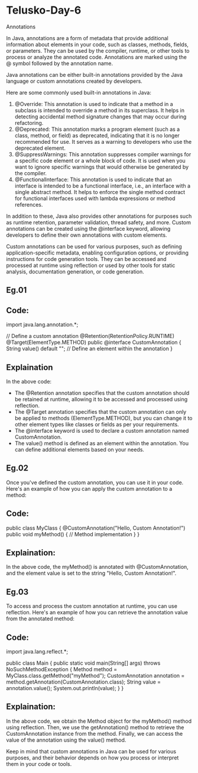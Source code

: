 # Telusko-Day-6
Annotations


In Java, annotations are a form of metadata that provide additional information about elements in your code, such as classes, methods, fields, or parameters. They can be used by the compiler, runtime, or other tools to process or analyze the annotated code. Annotations are marked using the @ symbol followed by the annotation name.

Java annotations can be either built-in annotations provided by the Java language or custom annotations created by developers.

Here are some commonly used built-in annotations in Java:
1. @Override: This annotation is used to indicate that a method in a subclass is intended to override a method in its superclass. It helps in detecting accidental method signature changes that may occur during refactoring.
2. @Deprecated: This annotation marks a program element (such as a class, method, or field) as deprecated, indicating that it is no longer recommended for use. It serves as a warning to developers who use the deprecated element.
3. @SuppressWarnings: This annotation suppresses compiler warnings for a specific code element or a whole block of code. It is used when you want to ignore specific warnings that would otherwise be generated by the compiler.
4. @FunctionalInterface: This annotation is used to indicate that an interface is intended to be a functional interface, i.e., an interface with a single abstract method. It helps to enforce the single method contract for functional interfaces used with lambda expressions or method references.


In addition to these, Java also provides other annotations for purposes such as runtime retention, parameter validation, thread safety, and more. Custom annotations can be created using the @interface keyword, allowing developers to define their own annotations with custom elements.

Custom annotations can be used for various purposes, such as defining application-specific metadata, enabling configuration options, or providing instructions for code generation tools. They can be accessed and processed at runtime using reflection or used by other tools for static analysis, documentation generation, or code generation.

## Eg.01
## Code:
import java.lang.annotation.*;

// Define a custom annotation
@Retention(RetentionPolicy.RUNTIME)
@Target(ElementType.METHOD)
public @interface CustomAnnotation {
    String value() default ""; // Define an element within the annotation
}
## Explaination
In the above code:

* The @Retention annotation specifies that the custom annotation should be retained at runtime, allowing it to be accessed and processed using reflection.
* The @Target annotation specifies that the custom annotation can only be applied to methods (ElementType.METHOD), but you can change it to other element types like classes or fields as per your requirements.
* The @interface keyword is used to declare a custom annotation named CustomAnnotation.
* The value() method is defined as an element within the annotation. You can define additional elements based on your needs.

## Eg.02
Once you've defined the custom annotation, you can use it in your code. Here's an example of how you can apply the custom annotation to a method:
## Code:
public class MyClass {
    @CustomAnnotation("Hello, Custom Annotation!")
    public void myMethod() {
        // Method implementation
    }
}
## Explaination:
In the above code, the myMethod() is annotated with @CustomAnnotation, and the element value is set to the string "Hello, Custom Annotation!".

## Eg.03
To access and process the custom annotation at runtime, you can use reflection. Here's an example of how you can retrieve the annotation value from the annotated method:
## Code:
import java.lang.reflect.*;

public class Main {
    public static void main(String[] args) throws NoSuchMethodException {
        Method method = MyClass.class.getMethod("myMethod");
        CustomAnnotation annotation = method.getAnnotation(CustomAnnotation.class);
        String value = annotation.value();
        System.out.println(value);
    }
}
## Explaination:
In the above code, we obtain the Method object for the myMethod() method using reflection. Then, we use the getAnnotation() method to retrieve the CustomAnnotation instance from the method. Finally, we can access the value of the annotation using the value() method.

Keep in mind that custom annotations in Java can be used for various purposes, and their behavior depends on how you process or interpret them in your code or tools.
